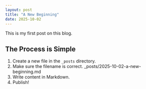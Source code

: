 ```yaml
---
layout: post
title: "A New Beginning"
date: 2025-10-02
---
```


This is my first post on this blog.

## The Process is Simple
1. Create a new file in the `_posts` directory.
2. Make sure the filename is correct. _posts/2025-10-02-a-new-beginning.md
3. Write content in Markdown.
4. Publish!